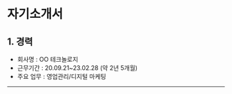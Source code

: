 # **자기소개서** #

## 1. 경력 ##
* 회사명 : OO 테크놀로지
* 근무기간 : 20.09.21~23.02.28 (약 2년 5개월)
* 주요 업무 : 영업관리/디지털 마케팅
    
---
